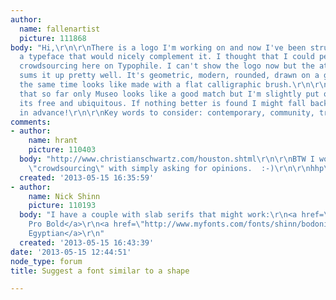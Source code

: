 ```yaml
---
author:
  name: fallenartist
  picture: 111868
body: "Hi,\r\n\r\nThere is a logo I'm working on and now I've been struggling to find
  a typeface that would nicely complement it. I thought that I could perform some
  crowdsourcing here on Typophile. I can't show the logo now but the attached image
  sums it up pretty well. It's geometric, modern, rounded, drawn on a grid but at
  the same time looks like made with a flat calligraphic brush.\r\n\r\nI must say
  that so far only Museo looks like a good match but I'm slightly put off by the fact
  its free and ubiquitous. If nothing better is found I might fall back to it, however.\r\n\r\nThanks
  in advance!\r\n\r\nKey words to consider: contemporary, community, traditional values.\r\n\r\n[img:sites/default/files/old-images/font-shape_3865.png]"
comments:
- author:
    name: hrant
    picture: 110403
  body: "http://www.christianschwartz.com/houston.shtml\r\n\r\nBTW I wouldn't equate
    \"crowdsourcing\" with simply asking for opinions.  :-)\r\n\r\nhhp\r\n"
  created: '2013-05-15 16:35:59'
- author:
    name: Nick Shinn
    picture: 110193
  body: "I have a couple with slab serifs that might work:\r\n<a href=\"http://www.myfonts.com/fonts/shinn/pratt-pro/\">Pratt
    Pro Bold</a>\r\n<a href=\"http://www.myfonts.com/fonts/shinn/bodoni-egyptian-pro/\">Bodoni
    Egyptian</a>\r\n"
  created: '2013-05-15 16:43:39'
date: '2013-05-15 12:44:51'
node_type: forum
title: Suggest a font similar to a shape

---
```

